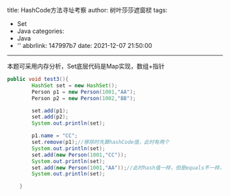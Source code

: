 title: HashCode方法寻址考察
author: 树叶莎莎遮窗棂
tags:
  - Set
  - Java
categories:
  - Java
  - ''
abbrlink: 147997b7
date: 2021-12-07 21:50:00
---
本题可采用内存分析，Set底层代码是Map实现，数组+指针

```java
public void test3(){
        HashSet set = new HashSet();
        Person p1 = new Person(1001,"AA");
        Person p2 = new Person(1002,"BB");

        set.add(p1);
        set.add(p2);
        System.out.println(set);

        p1.name = "CC";
        set.remove(p1);//移除时先算hashCode值，此时有两个
        System.out.println(set);
        set.add(new Person(1001,"CC"));
        System.out.println(set);
        set.add(new Person(1001,"AA"));//此时hash值一样，但是equals不一样，此时结果4个
        System.out.println(set);

    }
```